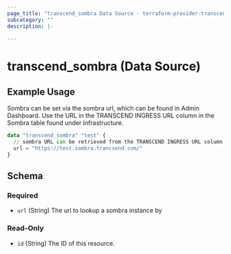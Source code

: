 ```yaml
---
page_title: "transcend_sombra Data Source - terraform-provider-transcend"
subcategory: ""
description: |-
  
---
```


# transcend_sombra (Data Source)



## Example Usage

Sombra can be set via the sombra url, which can be found in Admin Dashboard. Use the URL in the TRANSCEND INGRESS URL column in the Sombra table found under Infrastructure. 

```terraform
data "transcend_sombra" "test" {
  // sombra URL can be retrieved from the TRANSCEND INGRESS URL column in the admin dashboard under Infrastructure > Sombra
  url = "https://test.sombra.trancsend.com/"
}
```

<!-- schema generated by tfplugindocs -->
## Schema

### Required

- `url` (String) The url to lookup a sombra instance by

### Read-Only

- `id` (String) The ID of this resource.